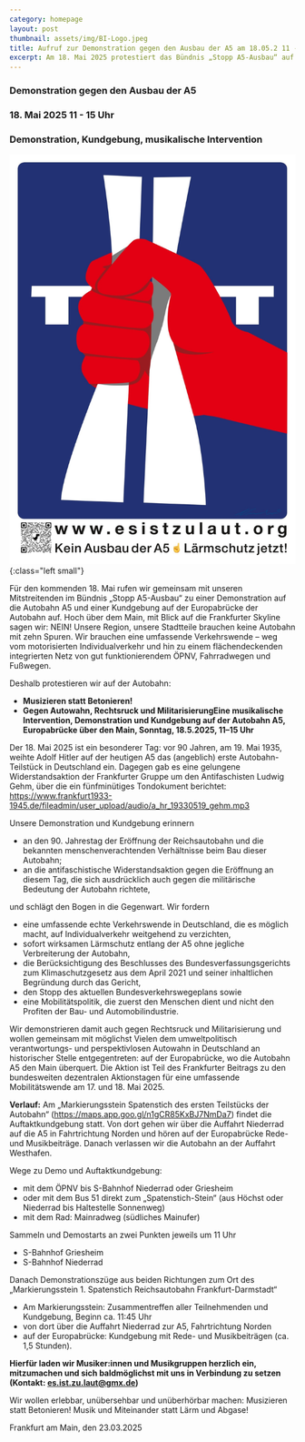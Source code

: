 ```yaml
---
category: homepage
layout: post
thumbnail: assets/img/BI-Logo.jpeg
title: Aufruf zur Demonstration gegen den Ausbau der A5 am 18.05.2 11 - 15 Uhr
excerpt: Am 18. Mai 2025 protestiert das Bündnis „Stopp A5-Ausbau“ auf der Europabrücke in Frankfurt für eine echte Verkehrswende und gegen Lärm, Autowahn und Militarisierung. Unter dem Motto „Musizieren statt Betonieren“ wird die Autobahn zur Bühne für Widerstand und Musik.
---
```

### Demonstration gegen den Ausbau der A5
### 18. Mai 2025 11 - 15 Uhr
### Demonstration, Kundgebung, musikalische Intervention

![Baustelle](/assets/img/BI-Logo.jpeg){:class="left small"}

Für den kommenden 18. Mai rufen wir gemeinsam mit unseren Mitstreitenden im Bündnis „Stopp A5-Ausbau“ zu einer Demonstration auf die Autobahn A5 und einer Kundgebung auf der Europabrücke der Autobahn auf. 
Hoch über dem Main, mit Blick auf die Frankfurter Skyline sagen wir: NEIN! Unsere Region, unsere Stadtteile brauchen keine Autobahn mit zehn Spuren. Wir brauchen eine umfassende Verkehrswende – weg vom motorisierten Individualverkehr und hin zu einem flächendeckenden integrierten Netz von gut funktionierendem ÖPNV, Fahrradwegen und Fußwegen. 

Deshalb protestieren wir auf der Autobahn:
- **Musizieren statt Betonieren!**
- **Gegen Autowahn, Rechtsruck und MilitarisierungEine musikalische Intervention, Demonstration und Kundgebung auf der Autobahn A5, Europabrücke über den Main, Sonntag, 18.5.2025, 11–15 Uhr**

Der 18. Mai 2025 ist ein besonderer Tag: vor 90 Jahren, am 19. Mai 1935, weihte Adolf Hitler auf der heutigen A5 das (angeblich) erste Autobahn-Teilstück in Deutschland ein. 
Dagegen gab es eine gelungene Widerstandsaktion der Frankfurter Gruppe um den Antifaschisten Ludwig Gehm, über die ein fünfminütiges Tondokument berichtet: https://www.frankfurt1933-1945.de/fileadmin/user_upload/audio/a_hr_19330519_gehm.mp3

Unsere Demonstration und Kundgebung erinnern
- an den 90. Jahrestag der Eröffnung der Reichsautobahn und die bekannten menschenverachtenden Verhältnisse beim Bau dieser Autobahn;
- an die antifaschistische Widerstandsaktion gegen die Eröffnung an diesem Tag, die sich ausdrücklich auch gegen die militärische Bedeutung der Autobahn richtete,

und schlägt den Bogen in die Gegenwart. Wir fordern
- eine umfassende echte Verkehrswende in Deutschland, die es möglich macht, auf Individualverkehr weitgehend zu verzichten,
- sofort wirksamen Lärmschutz entlang der A5 ohne jegliche Verbreiterung der Autobahn,
- die Berücksichtigung des Beschlusses des Bundesverfassungsgerichts zum Klimaschutzgesetz aus dem April 2021 und seiner inhaltlichen Begründung durch das Gericht,
- den Stopp des aktuellen Bundesverkehrswegeplans sowie
- eine Mobilitätspolitik, die zuerst den Menschen dient und nicht den Profiten der Bau- und Automobilindustrie.

Wir demonstrieren damit auch gegen Rechtsruck und Militarisierung und wollen gemeinsam mit möglichst Vielen dem umweltpolitisch verantwortungs- und perspektivlosen Autowahn in Deutschland an historischer Stelle entgegentreten: auf der Europabrücke, wo die Autobahn A5 den Main überquert. Die Aktion ist Teil des Frankfurter Beitrags zu den bundesweiten dezentralen Aktionstagen für eine umfassende Mobilitätswende am 17. und 18. Mai 2025.

**Verlauf:**
Am „Markierungsstein Spatenstich des ersten Teilstücks der Autobahn“ (https://maps.app.goo.gl/n1gCR85KxBJ7NmDa7) findet die Auftaktkundgebung statt. Von dort gehen wir über die Auffahrt Niederrad auf die A5 in Fahrtrichtung Norden und hören auf der Europabrücke Rede- und Musikbeiträge. Danach verlassen wir die Autobahn an der Auffahrt Westhafen.

Wege zu Demo und Auftaktkundgebung:
- mit dem ÖPNV bis S-Bahnhof Niederrad oder Griesheim
- oder mit dem Bus 51 direkt zum „Spatenstich-Stein“ (aus Höchst oder Niederrad bis Haltestelle Sonnenweg)
- mit dem Rad: Mainradweg (südliches Mainufer)

Sammeln und Demostarts an zwei Punkten jeweils um 11 Uhr
- S-Bahnhof Griesheim
- S-Bahnhof Niederrad

Danach Demonstrationszüge aus beiden Richtungen zum Ort des „Markierungsstein 1. Spatenstich Reichsautobahn Frankfurt-Darmstadt“

- Am Markierungsstein: Zusammentreffen aller Teilnehmenden und Kundgebung, Beginn ca. 11:45 Uhr
- von dort über die Auffahrt Niederrad zur A5, Fahrtrichtung Norden
- auf der Europabrücke: Kundgebung mit Rede- und Musikbeiträgen (ca. 1,5 Stunden).

**Hierfür laden wir Musiker:innen und Musikgruppen herzlich ein, mitzumachen und sich baldmöglichst mit uns in Verbindung zu setzen
(Kontakt: es.ist.zu.laut@gmx.de)**

Wir wollen erlebbar, unübersehbar und unüberhörbar machen: Musizieren statt Betonieren! Musik und Miteinander statt Lärm und Abgase!

Frankfurt am Main, den 23.03.2025
